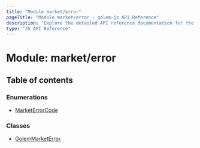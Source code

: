 ```yaml
---
title: "Module market/error"
pageTitle: "Module market/error - golem-js API Reference"
description: "Explore the detailed API reference documentation for the Module market/error within the golem-js SDK for the Golem Network."
type: "JS API Reference"
---
```

# Module: market/error

## Table of contents

### Enumerations

- [MarketErrorCode](../enums/market_error.MarketErrorCode)

### Classes

- [GolemMarketError](../classes/market_error.GolemMarketError)
